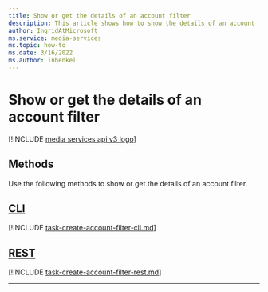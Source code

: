 ```yaml
---
title: Show or get the details of an account filter
description: This article shows how to show the details of an account filter.
author: IngridAtMicrosoft
ms.service: media-services
ms.topic: how-to
ms.date: 3/16/2022
ms.author: inhenkel
---
```


# Show or get the details of an account filter

[!INCLUDE [media services api v3 logo](./includes/v3-hr.md)]

## Methods

Use the following methods to show or get the details of an account filter.

## [CLI](#tab/cli/)

[!INCLUDE [task-create-account-filter-cli.md](./includes/task-show-account-filter-cli.md)]

## [REST](#tab/rest/)

[!INCLUDE [task-create-account-filter-rest.md](./includes/task-get-account-filter-rest.md)]

---

